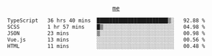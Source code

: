 <p align="center">
  <samp>
    <a href="https://yiwwhl.com">me</a>
  </samp>
</p>

<!--START_SECTION:waka-->

```txt
TypeScript   36 hrs 40 mins  ███████████████████████▒░   92.88 %
SCSS         1 hr 57 mins    █▒░░░░░░░░░░░░░░░░░░░░░░░   04.98 %
JSON         23 mins         ▒░░░░░░░░░░░░░░░░░░░░░░░░   00.98 %
Vue.js       13 mins         ░░░░░░░░░░░░░░░░░░░░░░░░░   00.56 %
HTML         11 mins         ░░░░░░░░░░░░░░░░░░░░░░░░░   00.48 %
```

<!--END_SECTION:waka-->